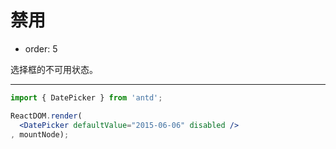 # 禁用

- order: 5

选择框的不可用状态。

---

````jsx
import { DatePicker } from 'antd';

ReactDOM.render(
  <DatePicker defaultValue="2015-06-06" disabled />
, mountNode);
````
